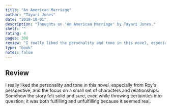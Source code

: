 ```yaml
---
title: "An American Marriage"
author: "Tayari Jones"
date: "2018-10-01"
description: "Thoughts on 'An American Marriage' by Tayari Jones."
shelf: ""
rating: 4
pages: 308
review: "I really liked the personality and tone in this novel, especially from Roy's perspective, and the focus on a small set of characters and relationships. Somehow the story felt solid and sure, even while throwing certainties into question; it was both fulfilling and unfulfilling because it seemed real."
type: "book"
notes: false
---
```


## Review

I really liked the personality and tone in this novel, especially from Roy's perspective, and the focus on a small set of characters and relationships. Somehow the story felt solid and sure, even while throwing certainties into question; it was both fulfilling and unfulfilling because it seemed real.
